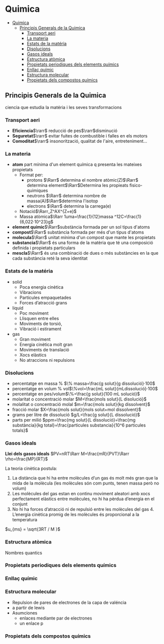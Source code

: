# Quimica

- [Quimica](#quimica)
  - [Principis Generals de la Quimica](#principis-generals-de-la-quimica)
    - [Transport aeri](#transport-aeri)
    - [La materia](#la-materia)
    - [Estats de la matéria](#estats-de-la-matéria)
    - [Disolucions](#disolucions)
    - [Gasos ideals](#gasos-ideals)
    - [Estructura atòmica](#estructura-atòmica)
    - [Propietats periodiques dels elements químics](#propietats-periodiques-dels-elements-químics)
    - [Enllaç químic](#enllaç-químic)
    - [Estructura molecular](#estructura-molecular)
    - [Propietats dels compostos químics](#propietats-dels-compostos-químics)

## Principis Generals de la Quimica

ciencia que estudia la matéria i les seves transformacions

### Transport aeri

- **Eficiencia**$\rarr$ reducció de pes$\rarr$disminució
- **Seguretat**$\rarr$ evitar fuites de combustible i falles en els motors
- **Comoditat**$\rarr$ insonorització, qualitat de l'aire, entreteniment...

### La materia

- **atom** part mínima d'un element química q presenta les mateixes propietats
  - Format per:
    - protons $\Rarr$ determina el nombre atòmic(Z)$\Rarr$ determina element$\Rarr$Determina les propieats fisico-quimiques
    - neutrons $\Rarr$ determina nombre de massa(A)$\Rarr$determina l'isotop
    - electrons $\Rarr$ determina la carrega(e)
  - Notació$\Rarr_Z^AX^{Z+e}$
  - Massa atòmica$\Rarr 1uma=\frac{1}{12}massa ^12C=\frac{1}{6,022·10^23}g$
- **element químic**$\Rarr$substància formada per un sol tipus d'atoms
- **compost**$\Rarr$ substància formada per més d'un tipus d'atoms
- **molecula**$\Rarr$ unitat mínima d'un compost que mante les propietats
- **substancia**$\Rarr$ és una forma de la matèria que té una composició definida i propietats particulars
- **mescla**$\Rarr$ és una combinació de dues o més substàncies en la que cada substància reté la seva identitat

### Estats de la matéria

- solid
  - Poca energia cinètica
  - Vibracions
  - Partícules empaquetades
  - Forces d’atracció grans
- liquid
  - Poc moviment
  - Llisquen entre elles
  - Moviments de torsió,
  - Vibració i estirament
- gas
  - Gran moviment
  - Energia cinètica molt gran
  - Moviments de translació
  - Xocs elàstics
  - No atraccions ni repulsions

### Disolucions

- percentatge en massa % $\% massa=\frac{g solut}{g dissolució}·100$
- percentatge en volum % vol$\%vol=\frac{mL solut}{mLdissolució}·100$
- percentatge en pes/volum$\%=\frac{g solut}{100 mL solució}$
- molaritat o concentració molar $M=\frac{mols solut}{L disolució}$
- molalitat o concentració molal $m=\frac{mols solut}{kg dissolvent}$
- fracció molar $X=\frac{mols solut}{mols solut+mol dissolvent}$
- grams per litre de dissolució $g/L=\frac{g solut}{L dissolució}$
- parts per milió $ppm=\frac{mg solut}{L dissolució}=\frac{mg substància}{kg total}=\frac{particules substancia}{10^6 particules totals}$

### Gasos ideals

**Llei dels gasos ideals** $PV=nRT\Rarr M=\frac{mR}{PVT}\Rarr \rho=\frac{MP}{RT}$

La teoria cinètica postula:

1. La distància que hi ha entre molècules d’un gas és molt més gran que la mida de la molècula (les molècules són com punts, tenen massa però no volum)
2. Les molècules del gas estan en continu moviment aleatori amb xocs perfectament elàstics entre molècules, no hi ha pèrdua d’energia en el conjunt
3. No hi ha forces d’atracció ni de repulsió entre les molècules del gas 4. L’energia cinètica promig de les molècules és proporcional a la temperatura

$u_{ms} = \sqrt{3RT / M }$

### Estructura atòmica

Nombres quantics


### Propietats periodiques dels elements químics

### Enllaç químic

### Estructura molecular

- Repulsion de pares de electrones de la capa de valéncia
- a partir de lewis
- Asumciones
  - enlaces mediante par de electrones
  - un enlace p

### Propietats dels compostos químics
